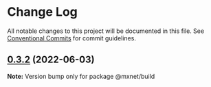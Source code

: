 # Change Log

All notable changes to this project will be documented in this file.
See [Conventional Commits](https://conventionalcommits.org) for commit guidelines.

## [0.3.2](https://gitee.com/cq_maixun_network/repo/compare/@mxnet/build@0.3.1...@mxnet/build@0.3.2) (2022-06-03)

**Note:** Version bump only for package @mxnet/build
